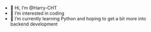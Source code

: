 - 👋 Hi, I’m @Harry-CHT
- 👀 I’m interested in coding
- 🌱 I’m currently learning Python and hoping to get a bit more into backend development

<!---
Harry-CHT/Harry-CHT is a ✨ special ✨ repository because its `README.md` (this file) appears on your GitHub profile.
You can click the Preview link to take a look at your changes.
--->
